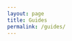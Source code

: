 ```yaml
---
layout: page
title: Guides
permalink: /guides/
---
```

<div id="table-container" class="table-dark"></div>



<script src="https://code.jquery.com/jquery-3.6.0.min.js" integrity="sha256-/xUj+3OJU5yExlq6GSYGSHk7tPXikynS7ogEvDej/m4=" crossorigin="anonymous"></script>
<script src="https://cdnjs.cloudflare.com/ajax/libs/twitter-bootstrap/4.2.1/js/bootstrap.bundle.min.js"></script>
<script src="/js/jquery.csv.min.js"></script>
<script src="https://cdn.datatables.net/1.10.19/js/jquery.dataTables.min.js"></script>
<script src="https://cdn.datatables.net/1.10.19/js/dataTables.bootstrap4.min.js"></script>
<script src="/js/csv_to_html_table.js"></script>
<script>
    function linking(link){
    if (link)
      return "<a href='" + link + "' target='_blank'>Link</a>";
    else
      return "";
    }
    CsvToHtmlTable.init({
      csv_path: '/data/guides.csv', 
      element: 'table-container', 
      allow_download: false,
      csv_options: {separator: ',', delimiter: '"'},
      datatables_options: {
        "paging": false, 
        "autoWidth": false,
        "order": [],
        "columns": [
          { "width": "40%" }, // name
          { "width": "20%" }, // category
          { "width": "30%" }, // author
          { "width": "10%" }, // link
        ]
      },
      custom_formatting: [[3, linking]]
    });
</script>